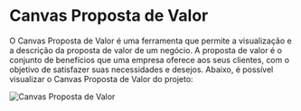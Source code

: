 # Canvas Proposta de Valor

O Canvas Proposta de Valor é uma ferramenta que permite a visualização e a descrição da proposta de valor de um negócio. A proposta de valor é o conjunto de benefícios que uma empresa oferece aos seus clientes, com o objetivo de satisfazer suas necessidades e desejos. Abaixo, é possível visualizar o Canvas Proposta de Valor do projeto:


![Canvas Proposta de Valor](../../static/img/value-proposition-canvas.png)
